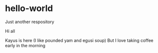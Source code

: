 # hello-world
Just another respository

Hi all

Kayus is here (I like pounded yam and egusi soup)
But I love taking coffee early in the morning 
